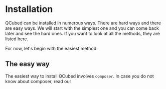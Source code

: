 # Installation

QCubed can be installed in numerous ways. There are hard ways and there are easy ways. We will start with the simplest one and you can come back later and see the hard ones. If you want to look at all the methods, they are listed here.

For now, let's begin with the easiest method. 

## The easy way
The easiest way to install QCubed involves `composer`. In case you do not know about composer, read our 
